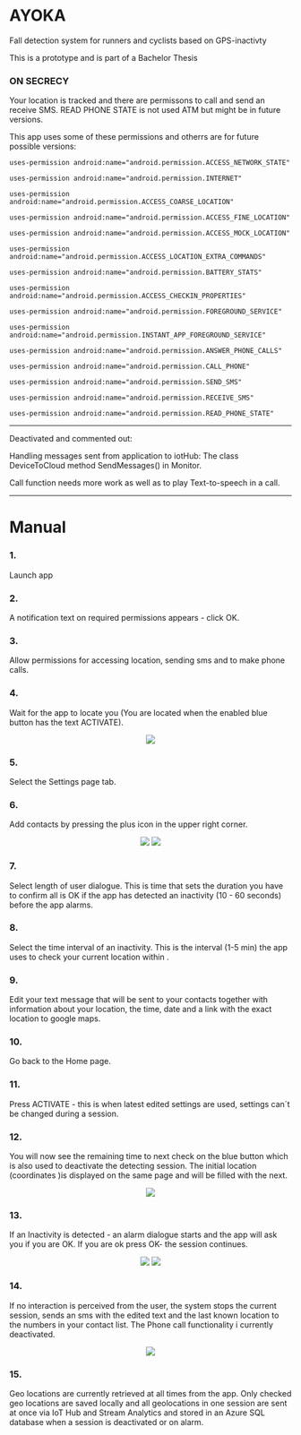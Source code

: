 # AYOKA
Fall detection system for runners and cyclists based on GPS-inactivty

This is a prototype and is part of a Bachelor Thesis

### ON SECRECY

Your location is tracked and there are permissons to call and send an receive SMS.
READ PHONE STATE is not used ATM but might be in future versions.

This app uses  some of these permissions and otherrs are for future possible versions:

	uses-permission android:name="android.permission.ACCESS_NETWORK_STATE"
	
	uses-permission android:name="android.permission.INTERNET"
	
	uses-permission android:name="android.permission.ACCESS_COARSE_LOCATION"
	
	uses-permission android:name="android.permission.ACCESS_FINE_LOCATION"
	
	uses-permission android:name="android.permission.ACCESS_MOCK_LOCATION"
	
	uses-permission android:name="android.permission.ACCESS_LOCATION_EXTRA_COMMANDS"
	
	uses-permission android:name="android.permission.BATTERY_STATS"
	
	uses-permission android:name="android.permission.ACCESS_CHECKIN_PROPERTIES"
	
	uses-permission android:name="android.permission.FOREGROUND_SERVICE"
	
	uses-permission android:name="android.permission.INSTANT_APP_FOREGROUND_SERVICE"
	
	uses-permission android:name="android.permission.ANSWER_PHONE_CALLS"
	
	uses-permission android:name="android.permission.CALL_PHONE"
	
	uses-permission android:name="android.permission.SEND_SMS"
	
	uses-permission android:name="android.permission.RECEIVE_SMS"
	
	uses-permission android:name="android.permission.READ_PHONE_STATE"
	

*****
Deactivated and commented out:

Handling messages sent from application to iotHub:
The class DeviceToCloud 
method SendMessages() in Monitor.

Call function needs more work as well as to play Text-to-speech in a call.
*****


# Manual

### 1. 
Launch app
### 2. 
A notification text on required permissions appears  - click OK.
### 3. 
Allow permissions for accessing location, sending sms and  to make phone calls.
### 4. 
Wait for the app to locate you (You are located when the enabled blue button has the text ACTIVATE).
<p align="center">
	
<img src="https://lh4.googleusercontent.com/5XeuhEOc01RAGDDbD5ZRbsxpqYNfoyiFjd8OOdVlll1I_yilQ69TR8UES9KeMpAP3L2mmm8nMxPovvOOld2tnuTQs8h6Wduhc8waGC5o"/>
</p>







### 5. 
Select the Settings page tab.
### 6. 
Add contacts by pressing the plus icon in the upper right corner.
<p align="center">
<img src="https://lh5.googleusercontent.com/Ckdwal9ZvCn31mHf0V2SdJ3eqYzWBO3BW4G8Q6LnQKg72ZEHHtytbutQY9AlLuIsmDLQE44r7eGceR9e8GoP7i-8TF-OjZIzR25zrpcd"/> <img src="https://lh4.googleusercontent.com/q5VpVoDinJ3Q7qSER_sdydT9DlSSnzdtkfQ0RafG_IFi3KQjIKjSilut2XVHqxZ3_MzszMn9lWY33-b5y78m_Awn5PsED2qcTc_18w7B"/>
	</p>
		


### 7. 
Select length of user dialogue. This is time that sets the duration  you have to confirm all is OK if the app has detected an inactivity (10 - 60 seconds) before the app alarms.
### 8. 
Select the time interval of an inactivity. This is the interval (1-5 min) the app uses to check your current location within .
### 9. 
Edit your text message that will be sent to your contacts together with information about your location, the time, date and a link with the exact location to google maps.
### 10. 
Go back to the Home page.
### 11. 
Press ACTIVATE  - this is when latest edited settings are used, settings can´t be changed during a session.
### 12. 
You will now see the remaining time to next check on the blue button which is also used to deactivate the detecting session. The initial location (coordinates )is displayed on the same page and will be filled with the next. 

<p align="center">
<img src="https://lh5.googleusercontent.com/5qGWC33WYLSQE7L4lm5r-zPRyPufGKNr8Xiqrdf1xBDopUwTdtAT9s4loARvT6ELV8cnIRA4I-cNjoMnjRS0QqKr0CeL5Wg0fsx9JVtm"/>
</p>

### 13. 
If an Inactivity is detected - an alarm dialogue starts and the app will ask you if you are OK. If you are ok press OK- the session continues.

<p align="center">
<img src="https://lh5.googleusercontent.com/1k6odSaYUnDrlI4NExT_xOVPCnwwBQ95stv7FF-wlvy_ejqUdIMU1maQtgwMN2n-uaRFY8UzdJd9Cbf7e-j19SE8zjBeEkV9CG8Ghauu"/> <img src="https://lh4.googleusercontent.com/6um1qrtAuR2udF_ftPoDRIBm7tOnk6ABnEHGfyd-LomWliwrS6ijemkYOBgWpq3QHHiwy5Ka0-sNm4YoxQwTTstq6fbq98LEvUtBvvXC"/>
</p>




### 14. 
If no interaction is perceived from the user, the system stops the current session, sends an sms with the edited text and the last known location to the numbers in your contact list. The Phone call functionality i currently deactivated.

<p align="center">
<img src="https://lh4.googleusercontent.com/vSDzUXJmOtS40ar8Gy0US8_jEgN5PwmUvis9Rszpfmjo2WGwxY1_IN8L_7uUWoNXQNdWg0lXfQfKTB_uL32FZSOVEkfim6hYKWEGgySU"/>
	</p>




### 15. 
Geo locations are currently retrieved at all times from the app. Only checked geo locations are saved locally and all geolocations in one session are sent at once via IoT Hub and Stream Analytics and stored in an Azure SQL database when a session is deactivated or on alarm.




